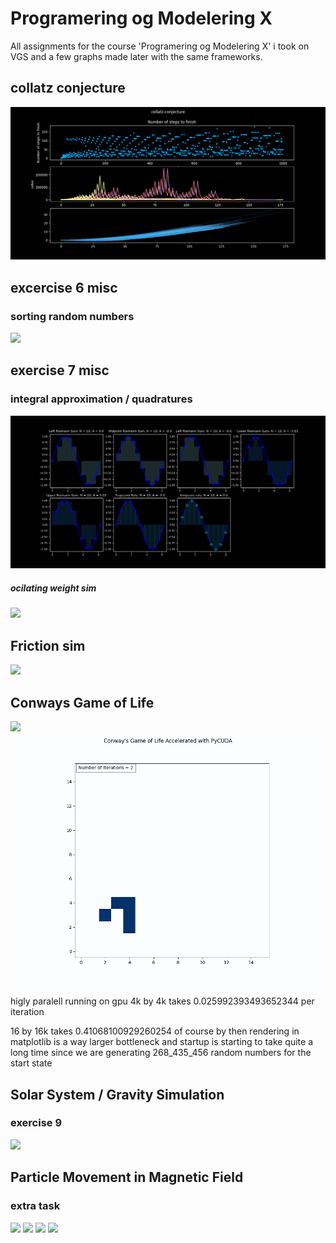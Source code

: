 
# Programering og Modelering X

All assignments for the course 'Programering og Modelering X' i took on VGS
and a few graphs made later with the same frameworks.


## collatz conjecture
![](https://github.com/Frederik353/Programering-og-Modelering-X/blob/main/oving_2/collatz_conjecture_visualized1.png)

## excercise 6 misc
### sorting random numbers

![](https://github.com/Frederik353/Programering-og-Modelering-X/blob/main/oving%_6/random_numbers_plotted.png)

## exercise 7 misc
### integral approximation / quadratures

![](https://github.com/Frederik353/Programering-og-Modelering-X/blob/main/oving_7/integral_aproximations.png)

##### ocilating weight sim
![](https://github.com/Frederik353/Programering-og-Modelering-X/blob/main/oving_7/spring_animation.gif)

## Friction sim
![](https://github.com/Frederik353/Programering-og-Modelering-X/blob/main/friction_sim/animation.gif)

## Conways Game of Life
![](https://github.com/Frederik353/Programering-og-Modelering-X/blob/main/oving_8/LIFE/patterns/standard.gif)
![](https://github.com/Frederik353/Programering-og-Modelering-X/blob/main/oving_8/LIFE/patterns/glider%20loop%20p64.gif)

higly paralell running on gpu 
4k by 4k takes 0.025992393493652344 per iteration

16 by 16k  takes 0.41068100929260254
of course by then rendering in matplotlib is a way larger bottleneck
and startup is starting to take quite a long time since we are generating
268_435_456 random numbers for the start state

## Solar System / Gravity Simulation 
### exercise 9

![](https://github.com/Frederik353/Programering-og-Modelering-X/blob/main/oving_9/3d%20matplotlib/animation.gif)

## Particle Movement in Magnetic Field
### extra task
![](https://github.com/Frederik353/Programering-og-Modelering-X/blob/main/extra_oppgave/v0.24.gif)
![](https://github.com/Frederik353/Programering-og-Modelering-X/blob/main/extra_oppgave/v0.4.gif)
![](https://github.com/Frederik353/Programering-og-Modelering-X/blob/main/extra_oppgave/v0.41.gif)
![](https://github.com/Frederik353/Programering-og-Modelering-X/blob/main/extra_oppgave/v0.gif)
